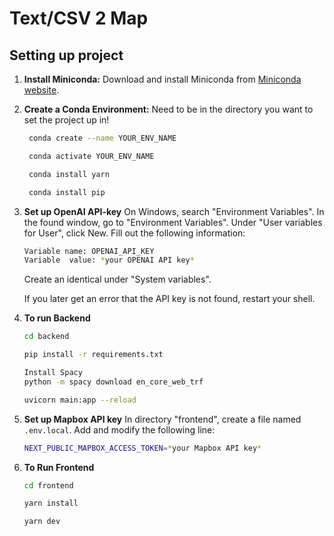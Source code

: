 # Text/CSV 2 Map
## Setting up project

1. **Install Miniconda:**
   Download and install Miniconda from [Miniconda website](https://docs.conda.io/en/latest/miniconda.html).

2. **Create a Conda Environment:**
   Need to be in the directory you want to set the project up in!

   ```bash
    conda create --name YOUR_ENV_NAME

    conda activate YOUR_ENV_NAME

    conda install yarn

    conda install pip
   ```

3. **Set up OpenAI API-key**
   On Windows, search "Environment Variables". In the found window, go to "Environment Variables". Under "User variables for User", click New.
   Fill out the following information:
   ```bash
   Variable name: OPENAI_API_KEY
   Variable  value: *your OPENAI API key*
   ```
   Create an identical under "System variables".

   If you later get an error that the API key is not found, restart your shell.

4. **To run Backend**
   ```bash
   cd backend

   pip install -r requirements.txt

   Install Spacy
   python -m spacy download en_core_web_trf

   uvicorn main:app --reload
   ```

5. **Set up Mapbox API key**
   In directory "frontend", create a file named `.env.local`.
   Add and modify the following line:
   ```bash
   NEXT_PUBLIC_MAPBOX_ACCESS_TOKEN=*your Mapbox API key*
   ```

6. **To Run Frontend**
   ```bash
   cd frontend

   yarn install

   yarn dev
   ```


